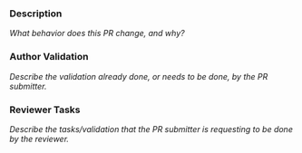 ### Description 

<!-- https://confluentinc.atlassian.net/browse/DEVX- -->

_What behavior does this PR change, and why?_


### Author Validation

_Describe the validation already done, or needs to be done, by the PR submitter._

<!-- Uncomment any of the following that are required -->
<!-- - [ ] Documentation -->
<!-- - [ ] ccloud -->
<!-- - [ ] ccloud/beginner-cloud -->
<!-- - [ ] ccloud/ccloud-stack -->
<!-- - [ ] clickstream -->
<!-- - [ ] clients/avro -->
<!-- - [ ] clients/cloud -->
<!-- - [ ] cloud-etl -->
<!-- - [ ] connect-streams-pipeline -->
<!-- - [ ] cp-quickstart -->
<!-- - [ ] kubernetes/gke-base -->
<!-- - [ ] kubernetes/replicator-gke-cc -->
<!-- - [ ] microservices-orders -->
<!-- - [ ] multi-datacenter -->
<!-- - [ ] multiregion -->
<!-- - [ ] replicator-schema-translation -->
<!-- - [ ] replicator-security -->
<!-- - [ ] security/rbac -->
<!-- - [ ] security/secret-protection -->


### Reviewer Tasks

_Describe the tasks/validation that the PR submitter is requesting to be done by the reviewer._

<!-- Uncomment any of the following that are required -->
<!-- - [ ] Documentation -->
<!-- - [ ] ccloud -->
<!-- - [ ] ccloud/beginner-cloud -->
<!-- - [ ] ccloud/ccloud-stack -->
<!-- - [ ] clickstream -->
<!-- - [ ] clients/avro -->
<!-- - [ ] clients/cloud -->
<!-- - [ ] cloud-etl -->
<!-- - [ ] connect-streams-pipeline -->
<!-- - [ ] cp-quickstart -->
<!-- - [ ] kubernetes/gke-base -->
<!-- - [ ] kubernetes/replicator-gke-cc -->
<!-- - [ ] microservices-orders -->
<!-- - [ ] multi-datacenter -->
<!-- - [ ] multiregion -->
<!-- - [ ] replicator-schema-translation -->
<!-- - [ ] replicator-security -->
<!-- - [ ] security/rbac -->
<!-- - [ ] security/secret-protection -->
